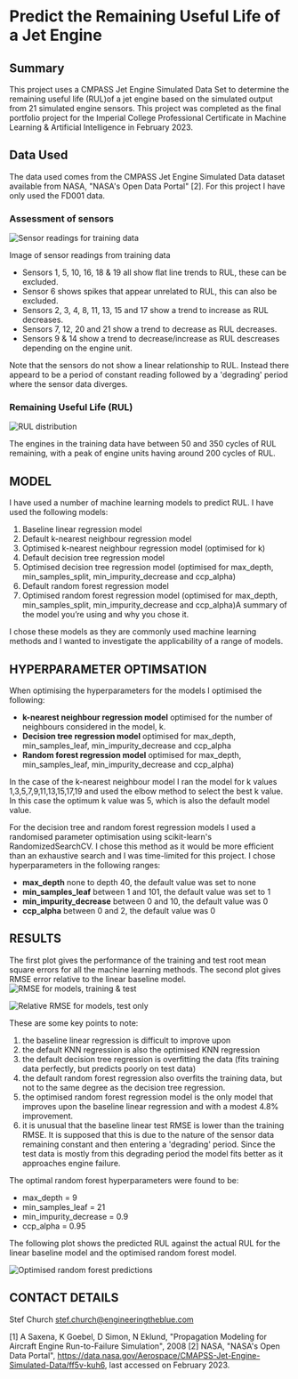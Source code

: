 # Predict the Remaining Useful Life of a Jet Engine


## Summary
This project uses a CMPASS Jet Engine Simulated Data Set to determine the remaining useful life (RUL)of a jet engine based on the simulated output from 21 simulated engine sensors.  This project was completed as the final portfolio project for the Imperial College Professional Certificate in Machine Learning & Artificial Intelligence in February 2023.

## Data Used
The data used comes from the CMPASS Jet Engine Simulated Data dataset available from NASA, "NASA's Open Data Portal" [2].  For this project I have only used the FD001 data.

### Assessment of sensors
![Sensor readings for training data](/Images/sensors.png)

Image of sensor readings from training data

- Sensors 1, 5, 10, 16, 18 & 19 all show flat line trends to RUL, these can be excluded.
- Sensor 6 shows spikes that appear unrelated to RUL, this can also be excluded.
- Sensors 2, 3, 4, 8, 11, 13, 15 and 17 show a trend to increase as RUL decreases.
- Sensors 7, 12, 20 and 21 show a trend to decrease as RUL decreases.
- Sensors 9 & 14 show a trend to decrease/increase as RUL descreases depending on the engine unit.

Note that the sensors do not show a linear relationship to RUL.  Instead there appeard to be a period of constant reading followed by a 'degrading' period where the sensor data diverges.

### Remaining Useful Life (RUL)
![RUL distribution](/Images/RUL_distribution.png)

The engines in the training data have between 50 and 350 cycles of RUL remaining, with a peak of engine units having around 200 cycles of RUL.

## MODEL 
I have used a number of machine learning models to predict RUL.  I have used the following models:
1.  Baseline linear regression model
2.  Default k-nearest neighbour regression model
3.  Optimised k-nearest neighbour regression model (optimised for k)
4.  Default decision tree regression model
5.  Optimised decision tree regression model (optimised for max_depth, min_samples_split, min_impurity_decrease and ccp_alpha)
6.  Default random forest regression model
7.  Optimised random forest regression model (optimised for max_depth, min_samples_split, min_impurity_decrease and ccp_alpha)A summary of the model you’re using and why you chose it. 

I chose these models as they are commonly used machine learning methods and I wanted to investigate the applicability of a range of models.

## HYPERPARAMETER OPTIMSATION
When optimising the hyperparameters for the models I optimised the following:
-  **k-nearest neighbour regression model** optimised for the number of neighbours considered in the model, k.
-  **Decision tree regression model** optimised for max_depth, min_samples_leaf, min_impurity_decrease and ccp_alpha
-  **Random forest regression model** optimised for max_depth, min_samples_leaf, min_impurity_decrease and ccp_alpha)

In the case of the k-nearest neighbour model I ran the model for k values 1,3,5,7,9,11,13,15,17,19 and used the elbow method to select the best k value.  In this case the optimum k value was 5, which is also the default model value.

For the decision tree and random forest regression models I used a randomised parameter optimisation using scikit-learn's RandomizedSearchCV.  I chose this method as it would be more efficient than an exhaustive search and I was time-limited for this project.
I chose hyperparameters in the following ranges:
-  **max_depth** none to depth 40, the default value was set to none
-  **min_samples_leaf** between 1 and 101, the default value was set to 1
-  **min_impurity_decrease** between 0 and 10, the default value was 0
-  **ccp_alpha** between 0 and 2, the default value was 0


## RESULTS
The first plot gives the performance of the training and test root mean square errors for all the machine learning methods.  The second plot gives RMSE error relative to the linear baseline model.
![RMSE for models, training & test](/Images/performance.png)

![Relative RMSE for models, test only](/Images/test_performance.png)

These are some key points to note:
1. the baseline linear regression is difficult to improve upon
2. the default KNN regression is also the optimised KNN regression
3. the default decision tree regression is overfitting the data (fits training data perfectly, but predicts poorly on test data)
4. the default random forest regression also overfits the training data, but not to the same degree as the decision tree regression.
5. the optimised random forest regression model is the only model that improves upon the baseline linear regression and with a modest 4.8% improvement.
6. it is unusual that the baseline linear test RMSE is lower than the training RMSE. It is supposed that this is due to the nature of the sensor data remaining constant and then entering a 'degrading' period.  Since the test data is mostly from this degrading period the model fits better as it approaches engine failure.

The optimal random forest hyperparameters were found to be:
-  max_depth = 9
-  min_samples_leaf = 21
-  min_impurity_decrease = 0.9
-  ccp_alpha = 0.95

The following plot shows the predicted RUL against the actual RUL for the linear baseline model and the optimised random forest model.

![Optimised random forest predictions](/Images/Opt_RF.png)


## CONTACT DETAILS
Stef Church stef.church@engineeringtheblue.com



[1]  A Saxena, K Goebel, D Simon, N Eklund, "Propagation Modeling for Aircraft Engine Run-to-Failure Simulation", 2008
[2]  NASA, "NASA's Open Data Portal", https://data.nasa.gov/Aerospace/CMAPSS-Jet-Engine-Simulated-Data/ff5v-kuh6, last accessed on February 2023.